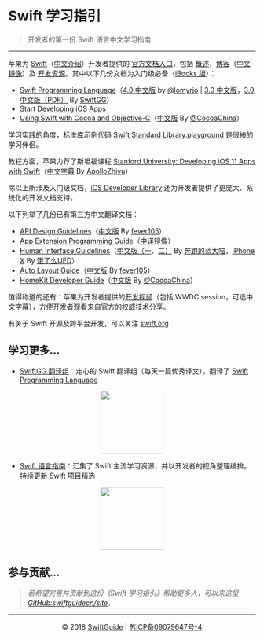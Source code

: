 
# Swift 学习指引
> 开发者的第一份 Swift 语言中文学习指南

---

苹果为 [Swift](http://www.apple.com/swift/)（[中文介绍](http://www.apple.com/cn/swift/)）开发者提供的 [官方文档入口](https://developer.apple.com/swift/)，包括 [概述](https://developer.apple.com/swift/)，[博客](https://developer.apple.com/swift/blog/)（[中文镜像](https://github.com/ipader/SwiftGuide/tree/master/mirror/Swift%20Blog%20-%20Apple%20Developer)）及 [开发资源](https://developer.apple.com/swift/resources/)。其中以下几份文档为入门级必备（[iBooks 版](https://itunes.apple.com/us/book-series/swift-programming-series/id888896989?mt=11)）：

* [Swift Programming Language](https://developer.apple.com/swift/)（[4.0 中文版](https://www.cnswift.org/) by [@lomyrjo](https://twitter.com/lomyrjo) | [3.0 中文版](http://gg.swiftguide.cn)，[3.0 中文版（PDF）](http://wiki.jikexueyuan.com/download/swift/pdf/) By [SwiftGG](http://weibo.com/swiftguide)）
* [Start Developing iOS Apps](https://developer.apple.com/library/content/referencelibrary/GettingStarted/DevelopiOSAppsSwift/index.html) 
* [Using Swift with Cocoa and Objective-C](https://developer.apple.com/library/ios/documentation/Swift/Conceptual/BuildingCocoaApps/index.html)（[中文版](https://github.com/CocoaChina-editors/Welcome-to-Swift/blob/master/UsingSwiftwithCocoaandObjective-C%E4%B8%AD%E6%96%87%E6%89%8B%E5%86%8C.md) By [@CocoaChina](http://weibo.com/cocoachina)）

学习实践的角度，标准库示例代码 [Swift Standard Library.playground](https://developer.apple.com/sample-code/swift/downloads/Standard-Library.zip) 是很棒的学习伴侣。

教程方面，苹果力荐了斯坦福课程 [Stanford University: Developing iOS 11 Apps with Swift](https://itunes.apple.com/cn/podcast/developing-ios-11-apps-with-swift)（[中文字幕](https://github.com/ApolloZhu/Developing-iOS-11-Apps-with-Swift) By [ApolloZhiyu](https://weibo.com/u/2607042732)）

除以上所涉及入门级文档，[iOS Developer Library](https://developer.apple.com/library/ios/navigation/) 还为开发者提供了更庞大、系统化的开发文档支持。

以下列举了几份已有第三方中文翻译文档：

* [API Design Guidelines](https://swift.org/documentation/api-design-guidelines/)（[中文版](https://www.jianshu.com/p/b11dd44f2848) By [fever105](https://weibo.com/fever105)）
* [App Extension Programming Guide](https://developer.apple.com/library/ios/documentation/General/Conceptual/ExtensibilityPG/index.html)（[中译镜像](https://github.com/ipader/SwiftGuide/tree/master/mirror/App%20Extension%20Programming%20Guide)）
* [Human Interface Guidelines](https://developer.apple.com/library/ios/documentation/UserExperience/Conceptual/MobileHIG/index.html)（[中文版（一](http://www.ui.cn/detail/283944.html)、[二）](http://www.ui.cn/detail/284044.html) By [奔跑的蓝大喵]()，[iPhone X](https://zhuanlan.zhihu.com/p/29327102) By [饿了么UED](https://weibo.com/eued)）
* [Auto Layout Guide](https://developer.apple.com/library/content/documentation/UserExperience/Conceptual/AutolayoutPG/index.html#//apple_ref/doc/uid/TP40010853)（[中文版](https://www.jianshu.com/nb/16482665) By [fever105](https://weibo.com/fever105)）
* [HomeKit Developer Guide](https://developer.apple.com/library/ios/documentation/NetworkingInternet/Conceptual/HomeKitDeveloperGuide/Introduction/Introduction.html)（[中文版](http://www.cocoachina.com/ios/20150324/11411.html) By [@CocoaChina](http://weibo.com/cocoachina)）

值得称道的还有：苹果为开发者提供的[开发视频](https://developer.apple.com/videos/)（包括 WWDC session，可选中文字幕），方便开发者观看来自官方的权威技术分享。

有关于 Swift 开源及跨平台开发，可以关注 [swift.org](https://swift.org/)



## 学习更多...

* [SwiftGG 翻译组](http://swift.gg)：走心的 Swift 翻译组（每天一篇优秀译文）。翻译了 [Swift Programming Language](http://gg.swiftguide.cn)
<div style='text-align:center'><img src='http://swift.gg/img/wechat.jpg' width='128' /></div>

* [Swift 语言指南](https://github.com/ipader/SwiftGuide)：汇集了 Swift 主流学习资源，并以开发者的视角整理编排。持续更新 [Swift 项目精选](https://github.com/ipader/SwiftGuide/blob/master/Featured.md)
<div style='text-align:center'><img src='http://dev.swiftguide.cn/archive/weixin-swiftlanguage.jpg' width='128' /></div>

## 参与贡献...

> *若希望完善并贡献到这份《Swift 学习指引》帮助更多人，可以来这里 [GitHub:swiftguidecn/site](https://github.com/swiftguidecn/site)。*

---
<div align='center'>© 2018 <a href='https://github.com/swiftguidecn/site'>SwiftGuide</a> | <a href='http://www.miibeian.gov.cn/'>苏ICP备09079647号-4</a></div>

